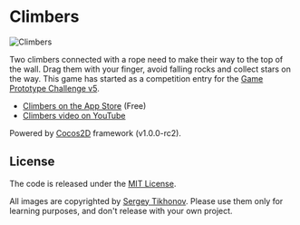 # Climbers

![Climbers](http://iplayful.com/climbers/climbers-thumb-2.jpg)

Two climbers connected with a rope need to make their way to the top of the wall. Drag them with your finger, avoid falling rocks and collect stars on the way. This game has started as a competition entry for the [Game Prototype Challenge v5][3].

* [Climbers on the App Store][1] (Free)
* [Climbers video on YouTube][2]

Powered by [Cocos2D][4] framework (v1.0.0-rc2).

[1]: http://itunes.apple.com/us/app/climbers/id434336581?mt=8&ls=1
[2]: http://www.youtube.com/watch?v=-NDvp5B4ir4
[3]: http://gameprototypechallenge.com/v5
[4]: http://www.cocos2d-iphone.org/

## License

The code is released under the [MIT License][4].

All images are copyrighted by [Sergey Tikhonov][5]. Please use them only for learning purposes, and don't release with your own project.

[4]: http://opensource.org/licenses/mit-license.php
[5]: http://haqu.net/